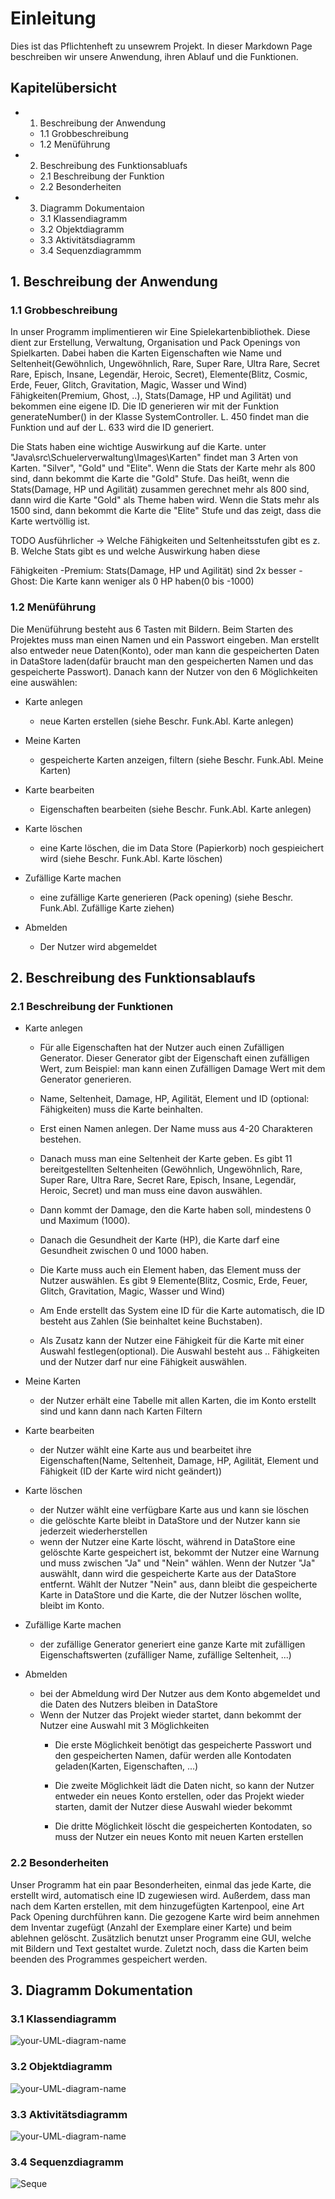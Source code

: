 # Einleitung

Dies ist das Pflichtenheft zu unsewrem Projekt. In dieser Markdown Page beschreiben wir unsere Anwendung, ihren Ablauf und die Funktionen.

## Kapitelübersicht

- 1. Beschreibung der Anwendung
  - 1.1 Grobbeschreibung
  - 1.2 Menüführung
- 2. Beschreibung des Funktionsabluafs 
  - 2.1 Beschreibung der Funktion
  - 2.2 Besonderheiten
- 3. Diagramm Dokumentaion
  - 3.1 Klassendiagramm
  - 3.2 Objektdiagramm
  - 3.3 Aktivitätsdiagramm
  - 3.4 Sequenzdiagrammm
## 1. Beschreibung der Anwendung

### **1.1 Grobbeschreibung** 

In unser Programm implimentieren wir Eine Spielekartenbibliothek. Diese dient zur Erstellung, Verwaltung, Organisation und Pack Openings von Spielkarten. Dabei haben die Karten Eigenschaften wie Name und Seltenheit(Gewöhnlich, Ungewöhnlich, Rare, Super Rare, Ultra Rare, Secret Rare, Episch, Insane, Legendär, Heroic, Secret), Elemente(Blitz, Cosmic, Erde, Feuer, Glitch, Gravitation, Magic, Wasser und Wind) Fähigkeiten(Premium, Ghost, ..), Stats(Damage, HP und Agilität) und bekommen eine eigene ID. Die ID generieren wir mit der Funktion generateNumber() in der Klasse SystemController. L. 450 findet man die Funktion und auf der L. 633 wird die ID generiert.

Die Stats haben eine wichtige Auswirkung auf die Karte.
unter "Java\\src\\Schuelerverwaltung\\Images\\Karten" findet man 3 Arten von Karten. "Silver", "Gold" und "Elite". Wenn die Stats der Karte mehr als 800 sind, dann bekommt die Karte die "Gold" Stufe. Das heißt, wenn die Stats(Damage, HP und Agilität) zusammen gerechnet mehr als 800 sind, dann wird die Karte "Gold" als Theme haben wird. Wenn die Stats mehr als 1500 sind, dann bekommt die Karte die "Elite" Stufe und das zeigt, dass die Karte wertvöllig ist.

TODO Ausführlicher -> Welche Fähigkeiten und Seltenheitsstufen gibt es z. B. Welche Stats gibt es und welche Auswirkung haben diese

Fähigkeiten
 -Premium: Stats(Damage, HP und Agilität) sind 2x besser
 -Ghost: Die Karte kann weniger als 0 HP haben(0 bis -1000)
### **1.2 Menüführung**

Die Menüführung besteht aus 6 Tasten mit Bildern. Beim Starten des Projektes muss man einen Namen und ein Passwort eingeben. Man erstellt also entweder neue Daten(Konto), oder man kann die gespeicherten Daten in DataStore laden(dafür braucht man den gespeicherten Namen und das gespeicherte Passwort). Danach kann der Nutzer von den 6 Möglichkeiten eine auswählen:

- Karte anlegen 
    - neue Karten erstellen
        (siehe Beschr. Funk.Abl. Karte anlegen)
  
- Meine Karten
    - gespeicherte Karten anzeigen, filtern
        (siehe Beschr. Funk.Abl. Meine Karten)
  
- Karte bearbeiten
    - Eigenschaften bearbeiten
        (siehe Beschr. Funk.Abl. Karte anlegen)

- Karte löschen    
    - eine Karte löschen, die im Data Store (Papierkorb) noch gespieichert wird
        (siehe Beschr. Funk.Abl. Karte löschen)
  
- Zufällige Karte machen
    - eine zufällige Karte generieren (Pack opening)
        (siehe Beschr. Funk.Abl. Zufällige Karte ziehen)
  
- Abmelden
    - Der Nutzer wird abgemeldet

## 2. Beschreibung des Funktionsablaufs

### **2.1 Beschreibung der Funktionen**

- Karte anlegen 
 
  - Für alle Eigenschaften hat der Nutzer auch einen Zufälligen Generator. Dieser Generator gibt der Eigenschaft einen zufälligen Wert, zum Beispiel: man kann einen Zufälligen Damage Wert mit dem Generator generieren.  
 
  - Name, Seltenheit, Damage, HP, Agilität, Element und ID (optional: Fähigkeiten) muss die Karte beinhalten.
  
  - Erst einen Namen anlegen. Der Name muss aus 4-20 Charakteren bestehen.
   
  - Danach muss man eine Seltenheit der Karte geben. Es gibt 11 bereitgestellten Seltenheiten (Gewöhnlich, Ungewöhnlich, Rare, Super Rare, Ultra Rare, Secret Rare, Episch,     Insane, Legendär, Heroic, Secret) und man muss eine davon auswählen.
  
  - Dann kommt der Damage, den die Karte haben soll, mindestens 0 und Maximum (1000). 
  
  - Danach die Gesundheit der Karte (HP), die Karte darf eine Gesundheit zwischen 0 und 1000 haben.
   
  - Die Karte muss auch ein Element haben, das Element muss der Nutzer auswählen. Es gibt 9 Elemente(Blitz, Cosmic, Erde, Feuer, Glitch, Gravitation, Magic, Wasser und Wind) 
  
  - Am Ende erstellt das System eine ID für die Karte automatisch, die ID besteht aus Zahlen (Sie beinhaltet keine Buchstaben).
   
  - Als Zusatz kann der Nutzer eine Fähigkeit für die Karte mit einer Auswahl festlegen(optional). Die Auswahl besteht aus .. Fähigkeiten und der Nutzer darf nur eine Fähigkeit auswählen. 



- Meine Karten   
  - der Nutzer erhält eine Tabelle mit allen Karten, die im Konto erstellt sind und kann dann nach Karten Filtern
  


- Karte bearbeiten   
  - der Nutzer wählt eine Karte aus und bearbeitet ihre Eigenschaften(Name, Seltenheit, Damage, HP, Agilität, Element und Fähigkeit (ID der Karte wird nicht geändert))



- Karte löschen    
  - der Nutzer wählt eine verfügbare Karte aus und kann sie löschen   
  - die gelöschte Karte bleibt in DataStore und der Nutzer kann sie jederzeit wiederherstellen   
  - wenn der Nutzer eine Karte löscht, während in DataStore eine gelöschte Karte gespeichert ist, bekommt der Nutzer eine Warnung und muss zwischen "Ja" und "Nein" wählen. Wenn der Nutzer "Ja" auswählt, dann wird die gespeicherte Karte aus der DataStore entfernt. Wählt der Nutzer "Nein" aus, dann bleibt die gespeicherte Karte in DataStore und die Karte, die der Nutzer löschen wollte, bleibt im Konto.



- Zufällige Karte machen  
  - der zufällige Generator generiert eine ganze Karte mit zufälligen Eigenschaftswerten (zufälliger Name, zufällige Seltenheit, ...)



- Abmelden   
  - bei der Abmeldung wird Der Nutzer aus dem Konto abgemeldet und die Daten des Nutzers bleiben in DataStore 
  - Wenn der Nutzer das Projekt wieder startet, dann bekommt der Nutzer eine Auswahl mit 3 Möglichkeiten
    - Die erste Möglichkeit benötigt das gespeicherte Passwort und den gespeicherten Namen, dafür werden alle Kontodaten geladen(Karten, Eigenschaften, ...)
  
    - Die zweite Möglichkeit lädt die Daten nicht, so kann der Nutzer entweder ein neues Konto erstellen, oder das Projekt wieder starten, damit der Nutzer diese Auswahl wieder bekommt
  
    - Die dritte Möglichkeit löscht die gespeicherten Kontodaten, so muss der Nutzer ein neues Konto mit neuen Karten erstellen



### **2.2 Besonderheiten**

Unser Programm hat ein paar Besonderheiten, einmal das jede Karte, die erstellt wird, automatisch eine ID zugewiesen wird. Außerdem, dass man nach dem Karten erstellen, mit dem hinzugefügten Kartenpool, eine Art Pack Opening durchführen kann. Die gezogene Karte wird beim annehmen dem Inventar zugefügt (Anzahl der Exemplare einer Karte) und beim ablehnen gelöscht. 
Zusätzlich benutzt unser Programm eine GUI, welche mit Bildern und Text gestaltet wurde. Zuletzt noch, dass die Karten beim beenden des Programmes gespeichert werden.

## 3. Diagramm Dokumentation

### **3.1 Klassendiagramm**

![your-UML-diagram-name](https://www.plantuml.com/plantuml/proxy?cache=no&src=https://raw.githubusercontent.com/teach404W/Verwaltungssoftware_Team_2/main/Docs/Pflichtenheft/Diagramme/Klassendiagramm.iuml)


### 3.2 Objektdiagramm

![your-UML-diagram-name](https://www.plantuml.com/plantuml/proxy?cache=no&src=https://raw.githubusercontent.com/teach404W/Verwaltungssoftware_Team_2/main/Docs/Pflichtenheft/Diagramme/Objektdiagramm.iuml)

### 3.3 Aktivitätsdiagramm

![your-UML-diagram-name](https://www.plantuml.com/plantuml/proxy?cache=no&src=https://raw.githubusercontent.com/teach404W/Verwaltungssoftware_Team_2/main/Docs/Pflichtenheft/Diagramme/Aktivitätsdiagramme.iuml)


### 3.4 Sequenzdiagramm

![Seque](https://www.plantuml.com/plantuml/proxy?cache=no&src=https://raw.githubusercontent.com/teach404W/Verwaltungssoftware_Team_2/main/Docs/Pflichtenheft/Diagramme/seque.iuml)